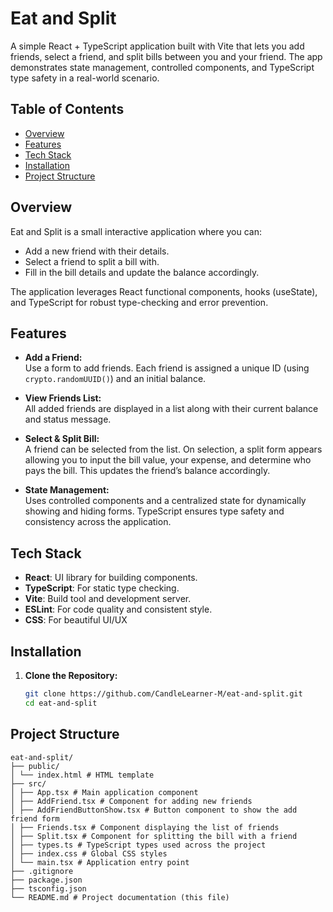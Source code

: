 # Eat and Split

A simple React + TypeScript application built with Vite that lets you add friends, select a friend, and split bills between you and your friend. The app demonstrates state management, controlled components, and TypeScript type safety in a real-world scenario.

## Table of Contents

- [Overview](#overview)
- [Features](#features)
- [Tech Stack](#tech-stack)
- [Installation](#installation)
- [Project Structure](#project-structure)

## Overview

Eat and Split is a small interactive application where you can:

- Add a new friend with their details.
- Select a friend to split a bill with.
- Fill in the bill details and update the balance accordingly.

The application leverages React functional components, hooks (useState), and TypeScript for robust type-checking and error prevention.

## Features

- **Add a Friend:**  
  Use a form to add friends. Each friend is assigned a unique ID (using `crypto.randomUUID()`) and an initial balance.

- **View Friends List:**  
  All added friends are displayed in a list along with their current balance and status message.

- **Select & Split Bill:**  
  A friend can be selected from the list. On selection, a split form appears allowing you to input the bill value, your expense, and determine who pays the bill. This updates the friend’s balance accordingly.

- **State Management:**  
  Uses controlled components and a centralized state for dynamically showing and hiding forms. TypeScript ensures type safety and consistency across the application.

## Tech Stack

- **React**: UI library for building components.
- **TypeScript**: For static type checking.
- **Vite**: Build tool and development server.
- **ESLint**: For code quality and consistent style.
- **CSS**: For beautiful UI/UX

## Installation

1. **Clone the Repository:**

   ```bash
   git clone https://github.com/CandleLearner-M/eat-and-split.git
   cd eat-and-split
   ```

## Project Structure

```
eat-and-split/
├── public/
│ └── index.html # HTML template
├── src/
│ ├── App.tsx # Main application component
│ ├── AddFriend.tsx # Component for adding new friends
│ ├── AddFriendButtonShow.tsx # Button component to show the add friend form
│ ├── Friends.tsx # Component displaying the list of friends
│ ├── Split.tsx # Component for splitting the bill with a friend
│ ├── types.ts # TypeScript types used across the project
│ ├── index.css # Global CSS styles
│ └── main.tsx # Application entry point
├── .gitignore
├── package.json
├── tsconfig.json
└── README.md # Project documentation (this file)
```
